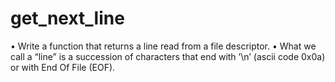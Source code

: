 # get_next_line
• Write a function that returns a line read from a file descriptor.
• What we call a “line” is a succession of characters that end with ’\n’ (ascii code
0x0a) or with End Of File (EOF).

